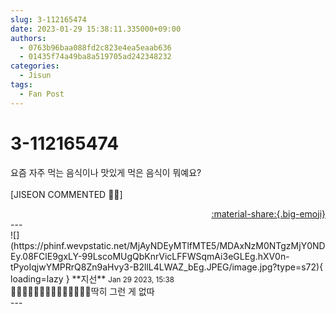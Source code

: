 ```yaml
---
slug: 3-112165474
date: 2023-01-29 15:38:11.335000+09:00
authors:
  - 0763b96baa088fd2c823e4ea5eaab636
  - 01435f74a49ba8a519705ad242348232
categories:
  - Jisun
tags:
  - Fan Post
---
```


# 3-112165474

<div class="post-container" markdown="1">
<div class="content-container md-sidebar__scrollwrap" markdown="1">

요즘 자주 먹는 음식이나 맛있게 먹은 음식이 뭐예요?<br><br>[JISEON COMMENTED 💬💖]

</div>
</div>

<div style="text-align: right;" markdown="1">
<a href="https://weverse.io/fromis9/fanpost/3-112165474" style="text-align: right;">:material-share:{.big-emoji}</a>
</div>
---

<div class="comments-container md-sidebar__scrollwrap" markdown="1">
<div class="comment" markdown="1">
<div class='id-container' markdown="1">
![](https://phinf.wevpstatic.net/MjAyNDEyMTlfMTE5/MDAxNzM0NTgzMjY0NDEy.08FClE9gxLY-99LscoMUgQbKnrVicLFFWSqmAi3eGLEg.hXV0n-tPyoIqjwYMPRrQ8Zn9aHvy3-B2llL4LWAZ_bEg.JPEG/image.jpg?type=s72){ loading=lazy }
**<span class="artist">지선</span>** <small>Jan 29 2023, 15:38</small><br>
</div>
<div class='comment-body' markdown="1">
🤔🤔🤔🤔🤔🤔🤔🤔🤔🤔🤔🤔🤔🤔딱히 그런 게 없따
</div>
</div>
</div>
---
